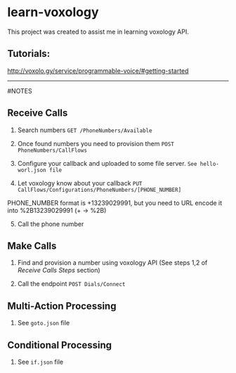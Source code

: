 # learn-voxology
This project was created to assist me in learning voxology API.

## Tutorials: 

http://voxolo.gy/service/programmable-voice/#getting-started

----

#NOTES

## Receive Calls

1. Search numbers
`GET /PhoneNumbers/Available`

2. Once found numbers you need to provision them
`POST PhoneNumbers/CallFlows`

3. Configure your callback and uploaded to some
file server.
`See hello-worl.json file`

4. Let voxology know about your callback
`PUT CallFlows/Configurations/PhoneNumbers/[PHONE_NUMBER]`

PHONE_NUMBER format is +13239029991, but you need to
URL encode it into %2B13239029991 (+ -> %2B)

5. Call the phone number

## Make Calls

1. Find and provision a number using voxology API (See steps 1,2 of *Receive Calls Steps* section)

2. Call the endpoint
`POST Dials/Connect`

## Multi-Action Processing

1. See `goto.json` file 

## Conditional Processing

1. See `if.json` file 


